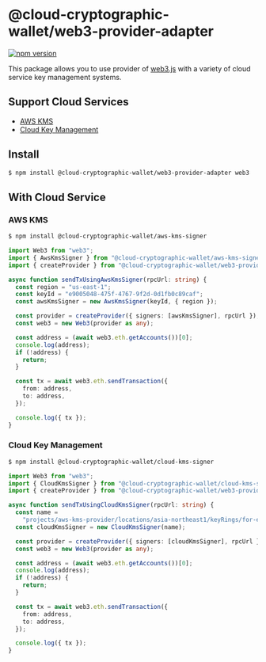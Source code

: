 # @cloud-cryptographic-wallet/web3-provider-adapter

[![npm version](https://badge.fury.io/js/@cloud-cryptographic-wallet%2Fweb3-provider-adapter.svg)](https://badge.fury.io/js/@cloud-cryptographic-wallet%2Fweb3-provider-adapter)

This package allows you to use provider of [web3.js](https://web3js.readthedocs.io/) with a variety of cloud service key management systems.

## Support Cloud Services

- [AWS KMS](https://aws.amazon.com/kms/)
- [Cloud Key Management](https://cloud.google.com/security-key-management)

## Install

```bash
$ npm install @cloud-cryptographic-wallet/web3-provider-adapter web3
```

## With Cloud Service

### AWS KMS

```bash
$ npm install @cloud-cryptographic-wallet/aws-kms-signer
```

```typescript
import Web3 from "web3";
import { AwsKmsSigner } from "@cloud-cryptographic-wallet/aws-kms-signer";
import { createProvider } from "@cloud-cryptographic-wallet/web3-provider-adapter";

async function sendTxUsingAwsKmsSigner(rpcUrl: string) {
  const region = "us-east-1";
  const keyId = "e9005048-475f-4767-9f2d-0d1fb0c89caf";
  const awsKmsSigner = new AwsKmsSigner(keyId, { region });

  const provider = createProvider({ signers: [awsKmsSigner], rpcUrl });
  const web3 = new Web3(provider as any);

  const address = (await web3.eth.getAccounts())[0];
  console.log(address);
  if (!address) {
    return;
  }

  const tx = await web3.eth.sendTransaction({
    from: address,
    to: address,
  });

  console.log({ tx });
}
```

### Cloud Key Management

```bash
$ npm install @cloud-cryptographic-wallet/cloud-kms-signer
```

```typescript
import Web3 from "web3";
import { CloudKmsSigner } from "@cloud-cryptographic-wallet/cloud-kms-signer";
import { createProvider } from "@cloud-cryptographic-wallet/web3-provider-adapter";

async function sendTxUsingCloudKmsSigner(rpcUrl: string) {
  const name =
    "projects/aws-kms-provider/locations/asia-northeast1/keyRings/for-e2e-test/cryptoKeys/for-e2e-test/cryptoKeyVersions/1";
  const cloudKmsSigner = new CloudKmsSigner(name);

  const provider = createProvider({ signers: [cloudKmsSigner], rpcUrl });
  const web3 = new Web3(provider as any);

  const address = (await web3.eth.getAccounts())[0];
  console.log(address);
  if (!address) {
    return;
  }

  const tx = await web3.eth.sendTransaction({
    from: address,
    to: address,
  });

  console.log({ tx });
}
```
